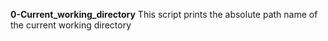 **0-Current_working_directory**
	This script prints the absolute path name of the current working directory
